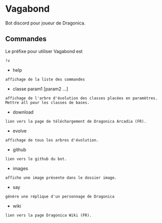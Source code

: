 # Vagabond

Bot discord pour joueur de Dragonica.

## Commandes

Le préfixe pour utiliser Vagabond est
```
!v
```

- help
```
affichage de la liste des commandes
```

- classe param1 [param2 ...]
```
affichage de l'arbre d'évolution des classes placées en paramètres. Mettre all pour les classes de bases.
```

- download
```
lien vers la page de téléchargement de Dragonica Arcadia (FR).
```

- evolve
```
affichage de tous les arbres d'évolution.
```

- github
```
lien vers le github du bot.
```

- images
```
affiche une image présente dans le dossier image.
```

- say
```
génère une réplique d'un personnage de Dragonica
```

- wiki
```
lien vers la page Dragonica Wiki (FR).
```